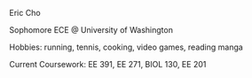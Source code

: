 Eric Cho

Sophomore
ECE @ University of Washington

Hobbies: running, tennis, cooking, video games, reading manga

Current Coursework: EE 391, EE 271, BIOL 130, EE 201




